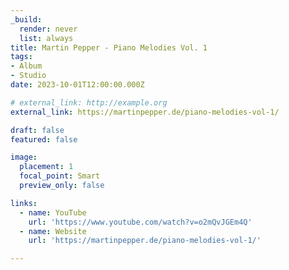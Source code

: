 ```yaml
---
_build:
  render: never
  list: always
title: Martin Pepper - Piano Melodies Vol. 1
tags:
- Album
- Studio
date: 2023-10-01T12:00:00.000Z

# external_link: http://example.org
external_link: https://martinpepper.de/piano-melodies-vol-1/

draft: false
featured: false

image:
  placement: 1
  focal_point: Smart
  preview_only: false

links:
  - name: YouTube
    url: 'https://www.youtube.com/watch?v=o2mQvJGEm4Q'
  - name: Website
    url: 'https://martinpepper.de/piano-melodies-vol-1/'

---
```



